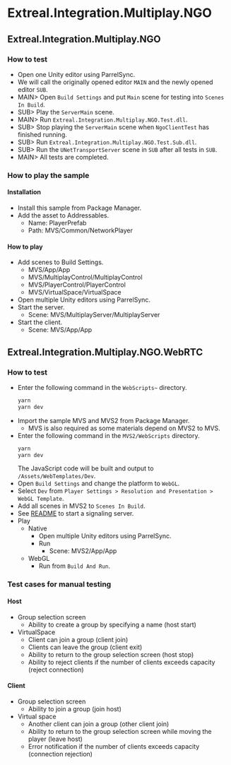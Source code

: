 # Extreal.Integration.Multiplay.NGO

## Extreal.Integration.Multiplay.NGO

### How to test

- Open one Unity editor using ParrelSync.
- We will call the originally opened editor `MAIN` and the newly opened editor `SUB`.
- MAIN> Open `Build Settings` and put `Main` scene for testing into `Scenes In Build`.
- SUB> Play the `ServerMain` scene.
- MAIN> Run `Extreal.Integration.Multiplay.NGO.Test.dll`.
- SUB> Stop playing the `ServerMain` scene when `NgoClientTest` has finished running.
- SUB> Run `Extreal.Integration.Multiplay.NGO.Test.Sub.dll`.
- SUB> Run the `UNetTransportServer` scene in `SUB` after all tests in `SUB`.
- MAIN> All tests are completed.

### How to play the sample

#### Installation

- Install this sample from Package Manager.
- Add the asset to Addressables.
    - Name: PlayerPrefab
    - Path: MVS/Common/NetworkPlayer

#### How to play

- Add scenes to Build Settings.
    - MVS/App/App
    - MVS/MultiplayControl/MultiplayControl
    - MVS/PlayerControl/PlayerControl
    - MVS/VirtualSpace/VirtualSpace
- Open multiple Unity editors using ParrelSync.
- Start the server.
    - Scene: MVS/MultiplayServer/MultiplayServer
- Start the client.
    - Scene: MVS/App/App

## Extreal.Integration.Multiplay.NGO.WebRTC

### How to test

- Enter the following command in the `WebScripts~` directory.
   ```bash
   yarn
   yarn dev
   ```
- Import the sample MVS and MVS2 from Package Manager.
    - MVS is also required as some materials depend on MVS2 to MVS.
- Enter the following command in the `MVS2/WebScripts` directory.
   ```bash
   yarn
   yarn dev
   ```
  The JavaScript code will be built and output to `/Assets/WebTemplates/Dev`.
- Open `Build Settings` and change the platform to `WebGL`.
- Select `Dev` from `Player Settings > Resolution and Presentation > WebGL Template`.
- Add all scenes in MVS2 to `Scenes In Build`.
- See [README](https://github.com/extreal-dev/Extreal.Integration.P2P.WebRTC/blob/develop/SignalingServer~/README.md) to start a signaling server.
- Play
    - Native
        - Open multiple Unity editors using ParrelSync.
        - Run
            - Scene: MVS2/App/App
    - WebGL
        - Run from `Build And Run`.

### Test cases for manual testing

#### Host

- Group selection screen
    - Ability to create a group by specifying a name (host start)
- VirtualSpace
    - Client can join a group (client join)
    - Clients can leave the group (client exit)
    - Ability to return to the group selection screen (host stop)
    - Ability to reject clients if the number of clients exceeds capacity (reject connection)

#### Client

- Group selection screen
    - Ability to join a group (join host)
- Virtual space
    - Another client can join a group (other client join)
    - Ability to return to the group selection screen while moving the player (leave host)
    - Error notification if the number of clients exceeds capacity (connection rejection)
